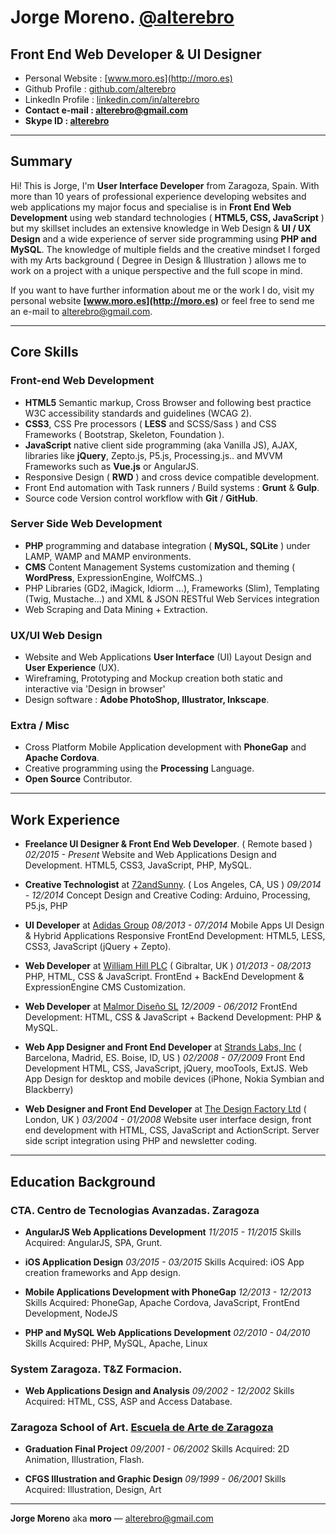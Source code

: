 # Jorge Moreno. [@alterebro](https://twitter.com/alterebro)

## Front End Web Developer &amp; UI Designer

- Personal Website : [www.moro.es](http://moro.es)
- Github Profile : [github.com/alterebro](https://github.com/alterebro)
- LinkedIn Profile : [linkedin.com/in/alterebro](https://linkedin.com/in/alterebro)
- **Contact e-mail : [alterebro@gmail.com](mailto:alterebro@gmail.com)**
- **Skype ID : [alterebro](skype:alterebro?call)**

---

## Summary

Hi! This is Jorge, I'm **User Interface Developer** from Zaragoza, Spain. With more than 10 years of professional experience developing websites and web applications my major focus and specialise is in **Front End Web Development** using web standard technologies ( **HTML5, CSS, JavaScript** ) but my skillset includes an extensive knowledge in Web Design &amp; **UI / UX Design** and a wide experience of server side programming using **PHP and MySQL**.
The knowledge of multiple fields and the creative mindset I forged with my Arts background ( Degree in Design &amp; Illustration ) allows me to work on a project with a unique perspective and the full scope in mind.

If you want to have further information about me or the work I do, visit my personal website **[www.moro.es](http://moro.es)** or feel free to send me an e-mail to [alterebro@gmail.com](mailto:alterebro@gmail.com).

---

## Core Skills

### Front-end Web Development

- **HTML5** Semantic markup, Cross Browser and following best practice W3C accessibility standards and guidelines (WCAG 2).
- **CSS3**, CSS Pre processors ( **LESS** and SCSS/Sass ) and CSS Frameworks ( Bootstrap, Skeleton, Foundation ).
- **JavaScript** native client side programming (aka Vanilla JS), AJAX, libraries like **jQuery**, Zepto.js, P5.js, Processing.js.. and MVVM Frameworks such as **Vue.js** or AngularJS.
- Responsive Design ( **RWD** ) and cross device compatible development.
- Front End automation with Task runners / Build systems : **Grunt** &amp; **Gulp**.
- Source code Version control workflow with **Git** / **GitHub**.

### Server Side Web Development

- **PHP** programming and database integration ( **MySQL, SQLite** ) under LAMP, WAMP and MAMP environments.
- **CMS** Content Management Systems customization and theming ( **WordPress**, ExpressionEngine, WolfCMS..)
- PHP Libraries (GD2, iMagick, Idiorm ...), Frameworks (Slim), Templating (Twig, Mustache...) and XML &amp; JSON RESTful Web Services integration
- Web Scraping and Data Mining + Extraction.

### UX/UI Web Design

- Website and Web Applications **User Interface** (UI) Layout Design and **User Experience** (UX).
- Wireframing, Prototyping and Mockup creation both static and interactive via 'Design in browser'
- Design software : **Adobe PhotoShop, Illustrator, Inkscape**.

### Extra / Misc

- Cross Platform Mobile Application development with **PhoneGap** and **Apache Cordova**.
- Creative programming using the **Processing** Language.
- **Open Source** Contributor.

---

## Work Experience

- 	**Freelance UI Designer &amp; Front End Web Developer**. ( Remote based )
	*02/2015 - Present*
	Website and Web Applications Design and Development. HTML5, CSS3, JavaScript, PHP, MySQL.

- 	**Creative Technologist** at [72andSunny](https://www.72andsunny.com/). ( Los Angeles, CA, US )
	*09/2014 - 12/2014*
	Concept Design and Creative Coding: Arduino, Processing, P5.js, PHP

- 	**UI Developer** at [Adidas Group](http://www.adidas-group.com/en/)
	*08/2013 - 07/2014*
	Mobile Apps UI Design & Hybrid Applications Responsive FrontEnd Development: HTML5, LESS, CSS3, JavaScript (jQuery + Zepto).

- 	**Web Developer** at [William Hill PLC](https://www.williamhillplc.com/) ( Gibraltar, UK )
	*01/2013 - 08/2013*
	PHP, HTML, CSS & JavaScript. FrontEnd + BackEnd Development & ExpressionEngine CMS Customization.

- 	**Web Developer** at [Malmor Diseño SL](http://www.malmor.es/)
	*12/2009 - 06/2012*
	FrontEnd Development: HTML, CSS & JavaScript + Backend Development: PHP & MySQL.

- 	**Web App Designer and Front End Developer** at [Strands Labs, Inc](http://strands.com/) ( Barcelona, Madrid, ES. Boise, ID, US )
	*02/2008 - 07/2009*
	Front End Development HTML, CSS, JavaScript, jQuery, mooTools, ExtJS. Web App Design for desktop and mobile devices (iPhone, Nokia Symbian and Blackberry)

- 	**Web Designer and Front End Developer** at [The Design Factory Ltd](http://www.thedesignfactory.co.uk/) ( London, UK )
	*03/2004 - 01/2008*
	Website user interface design, front end development with HTML, CSS, JavaScript and ActionScript. Server side script integration using PHP and newsletter coding.

---

## Education Background

### CTA. Centro de Tecnologias Avanzadas. Zaragoza

- 	**AngularJS Web Applications Development**
	*11/2015 - 11/2015*
	Skills Acquired: AngularJS, SPA, Grunt.

- 	**iOS Application Design**
	*03/2015 - 03/2015*
	Skills Acquired: iOS App creation frameworks and App design.

-	**Mobile Applications Development with PhoneGap**
	*12/2013 - 12/2013*
	Skills Acquired: PhoneGap, Apache Cordova, JavaScript, FrontEnd Development, NodeJS

- 	**PHP and MySQL Web Applications Development**
	*02/2010 - 04/2010*
	Skills Acquired: PHP, MySQL, Apache, Linux

### System Zaragoza. T&Z Formacion.

- 	**Web Applications Design and Analysis**
	*09/2002 - 12/2002*
	Skills Acquired: HTML, CSS, ASP and Access Database.

### Zaragoza School of Art. **[Escuela de Arte de Zaragoza](http://www.escueladeartedezaragoza.com/)**

- 	**Graduation Final Project**
	*09/2001 - 06/2002*
	Skills Acquired: 2D Animation, Illustration, Flash.

- 	**CFGS Illustration and Graphic Design**
	*09/1999 - 06/2001*
	Skills Acquired: Illustration, Design, Art

---

**Jorge Moreno** aka **moro** — [alterebro@gmail.com](mailto:alterebro@gmail.com)
